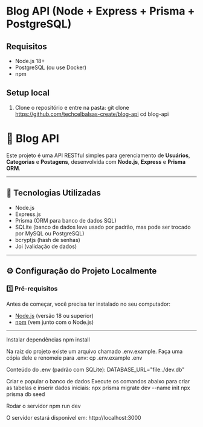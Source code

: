 # Blog API (Node + Express + Prisma + PostgreSQL)

## Requisitos
- Node.js 18+
- PostgreSQL (ou use Docker)
- npm

## Setup local
1. Clone o repositório e entre na pasta:
git clone <https://github.com/techcelbalsas-create/blog-api>
cd blog-api
# 📝 Blog API

Este projeto é uma API RESTful simples para gerenciamento de **Usuários**, **Categorias** e **Postagens**, desenvolvida com **Node.js**, **Express** e **Prisma ORM**.

---

## 🚀 Tecnologias Utilizadas
- Node.js
- Express.js
- Prisma (ORM para banco de dados SQL)
- SQLite (banco de dados leve usado por padrão, mas pode ser trocado por MySQL ou PostgreSQL)
- bcryptjs (hash de senhas)
- Joi (validação de dados)

---

## ⚙️ Configuração do Projeto Localmente

### 1️⃣ Pré-requisitos
Antes de começar, você precisa ter instalado no seu computador:
- [Node.js](https://nodejs.org/) (versão 18 ou superior)
- [npm](https://www.npmjs.com/) (vem junto com o Node.js)

---

Instalar dependências
npm install

Na raiz do projeto existe um arquivo chamado .env.example.
Faça uma cópia dele e renomeie para .env:
cp .env.example .env

Conteúdo do .env (padrão com SQLite):
DATABASE_URL="file:./dev.db"

Criar e popular o banco de dados
Execute os comandos abaixo para criar as tabelas e inserir dados iniciais:
npx prisma migrate dev --name init
npx prisma db seed

Rodar o servidor
npm run dev

O servidor estará disponível em:
http://localhost:3000





